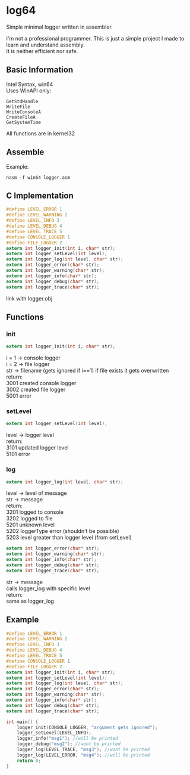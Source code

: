 # log64
Simple minimal logger written in assembler. <br>

I'm not a professional programmer. This is just a simple project I made to learn and understand assembly. <br>
It is neither efficient nor safe. <br>

## Basic Information

Intel Syntax, win64 <br>
Uses WinAPI only: 
```
GetStdHandle
WriteFile
WriteConsoleA
CreateFileA
GetSystemTime
```
All functions are in kernel32 <br>

## Assemble
Example:
```
nasm -f win64 logger.asm
```

## C Implementation
```c
#define LEVEL_ERROR 1
#define LEVEL_WARNING 2
#define LEVEL_INFO 3
#define LEVEL_DEBUG 4
#define LEVEL_TRACE 5
#define CONSOLE_LOGGER 1
#define FILE_LOGGER 2
extern int logger_init(int i, char* str);
extern int logger_setLevel(int level);
extern int logger_log(int level, char* str);
extern int logger_error(char* str);
extern int logger_warning(char* str);
extern int logger_info(char* str);
extern int logger_debug(char* str);
extern int logger_trace(char* str);
```
link with logger.obj

## Functions

### init
```c
extern int logger_init(int i, char* str);
```
i = 1 -> console logger <br>
i = 2 -> file logger <br>
str -> filename (gets ignored if i==1)
if file exists it gets overwritten <br>
return: <br>
3001 created console logger <br>
3002 created file logger <br>
5001 error 

### setLevel
```c
extern int logger_setLevel(int level);
```
level -> logger level <br>
return: <br>
3101 updated logger level <br>
5101 error

### log
```c
extern int logger_log(int level, char* str);
```
level -> level of message <br>
str -> message <br>
return: <br>
3201 logged to console <br>
3202 logged to file <br>
5201 unknown level <br>
5202 loggerType error (shouldn't be possible) <br>
5203 level greater than logger level (from setLevel) <br>

```c
extern int logger_error(char* str);
extern int logger_warning(char* str);
extern int logger_info(char* str);
extern int logger_debug(char* str);
extern int logger_trace(char* str);
```
str -> message <br>
calls logger_log with specific level <br>
return: <br>
same as logger_log

## Example

```c
#define LEVEL_ERROR 1
#define LEVEL_WARNING 2
#define LEVEL_INFO 3
#define LEVEL_DEBUG 4
#define LEVEL_TRACE 5
#define CONSOLE_LOGGER 1
#define FILE_LOGGER 2
extern int logger_init(int i, char* str);
extern int logger_setLevel(int level);
extern int logger_log(int level, char* str);
extern int logger_error(char* str);
extern int logger_warning(char* str);
extern int logger_info(char* str);
extern int logger_debug(char* str);
extern int logger_trace(char* str);

int main() {
    logger_init(CONSOLE_LOGGER, "argument gets ignored");
    logger_setLevel(LEVEL_INFO);
    logger_info("msg1"); //will be printed
    logger_debug("msg2"); //wont be printed
    logger_log(LEVEL_TRACE, "msg3"); //wont be printed
    logger_log(LEVEL_ERROR, "msg4"); //will be printed
    return 0;
}
```




  

